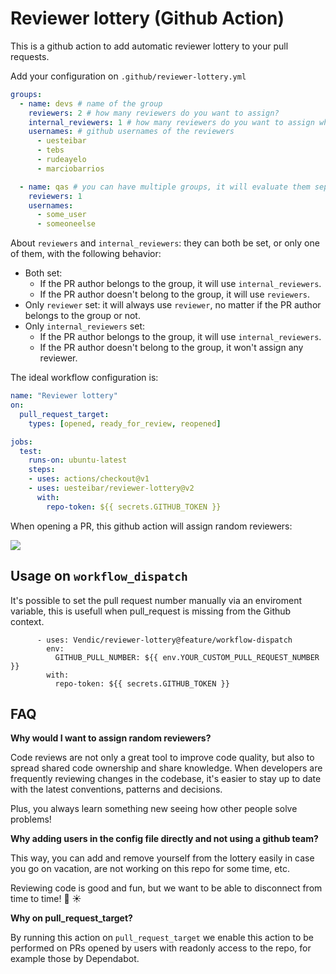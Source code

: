 # Reviewer lottery (Github Action)

This is a github action to add automatic reviewer lottery to your pull requests.

Add your configuration on `.github/reviewer-lottery.yml`

```yaml
groups:
  - name: devs # name of the group
    reviewers: 2 # how many reviewers do you want to assign?
    internal_reviewers: 1 # how many reviewers do you want to assign when the PR author belongs to this group?
    usernames: # github usernames of the reviewers
      - uesteibar
      - tebs
      - rudeayelo
      - marciobarrios

  - name: qas # you can have multiple groups, it will evaluate them separately
    reviewers: 1
    usernames:
      - some_user
      - someoneelse
```

About `reviewers` and `internal_reviewers`: they can both be set, or only one of them, with the following behavior:
- Both set:
  - If the PR author belongs to the group, it will use `internal_reviewers`.
  - If the PR author doesn't belong to the group, it will use `reviewers`.
- Only `reviewer` set: it will always use `reviewer`, no matter if the PR author belongs to the group or not.
- Only `internal_reviewers` set:
  - If the PR author belongs to the group, it will use `internal_reviewers`.
  - If the PR author doesn't belong to the group, it won't assign any reviewer.

The ideal workflow configuration is:

```yaml
name: "Reviewer lottery"
on:
  pull_request_target:
    types: [opened, ready_for_review, reopened]

jobs:
  test:
    runs-on: ubuntu-latest
    steps:
    - uses: actions/checkout@v1
    - uses: uesteibar/reviewer-lottery@v2
      with:
        repo-token: ${{ secrets.GITHUB_TOKEN }}
```


When opening a PR, this github action will assign random reviewers:

![](./img/assignation_example.png)

## Usage on `workflow_dispatch`
It's possible to set the pull request number manually via an enviroment variable, this is usefull when pull_request is missing from the Github context.
```
      - uses: Vendic/reviewer-lottery@feature/workflow-dispatch
        env:
          GITHUB_PULL_NUMBER: ${{ env.YOUR_CUSTOM_PULL_REQUEST_NUMBER }} 
        with:
          repo-token: ${{ secrets.GITHUB_TOKEN }}
```


## FAQ

**Why would I want to assign random reviewers?**

Code reviews are not only a great tool to improve code quality, but also to spread
shared code ownership and share knowledge. When developers are frequently reviewing
changes in the codebase, it's easier to stay up to date with the latest conventions,
patterns and decisions.

Plus, you always learn something new seeing how other people solve problems!


**Why adding users in the config file directly and not using a github team?**

This way, you can add and remove yourself from the lottery easily in case you go on vacation,
are not working on this repo for some time, etc.

Reviewing code is good and fun, but we want to be able to disconnect from time to time! :palm_tree: :sunny:

**Why on pull_request_target?**

By running this action on `pull_request_target` we enable this action to be performed on PRs opened by users with 
readonly access to the repo, for example those by Dependabot.
